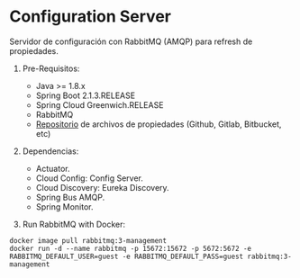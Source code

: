 # Configuration Server

Servidor de configuración con RabbitMQ (AMQP) para refresh de propiedades.

1. Pre-Requisitos:
	* Java >= 1.8.x
	* Spring Boot 2.1.3.RELEASE
	* Spring Cloud Greenwich.RELEASE
	* RabbitMQ
	* [Repositorio](https://github.com/dabliuw22/sc-config-repo) de archivos de propiedades (Github, Gitlab, Bitbucket, etc)

2. Dependencias:
	* Actuator.
	* Cloud Config: Config Server.
	* Cloud Discovery: Eureka Discovery.
	* Spring Bus AMQP.
	* Spring Monitor.

3. Run RabbitMQ with Docker:
```
docker image pull rabbitmq:3-management
docker run -d --name rabbitmq -p 15672:15672 -p 5672:5672 -e RABBITMQ_DEFAULT_USER=guest -e RABBITMQ_DEFAULT_PASS=guest rabbitmq:3-management
```